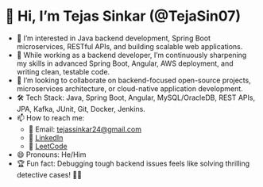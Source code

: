 # 👋 Hi, I’m Tejas Sinkar (@TejaSin07)

- 👀 I’m interested in Java backend development, Spring Boot microservices, RESTful APIs, and building scalable web applications.
- 🌱 While working as a backend developer, I’m continuously sharpening my skills in advanced Spring Boot, Angular, AWS deployment, and writing clean, testable code.
- 💞️ I’m looking to collaborate on backend-focused open-source projects, microservices architecture, or cloud-native application development.
- 🛠️ Tech Stack: Java, Spring Boot, Angular, MySQL/OracleDB, REST APIs, JPA, Kafka, JUnit, Git, Docker, Jenkins.
- 📫 How to reach me:  
  - 📧 Email: tejassinkar24@gmail.com  
  - 💼 [LinkedIn](https://www.linkedin.com/in/tejassinkar07/)  
  - 🧠 [LeetCode](https://leetcode.com/u/tejassinkar24/)  
- 😄 Pronouns: He/Him  
- 🏆 Fun fact: Debugging tough backend issues feels like solving thrilling detective cases! 🕵️‍♂️  

<!---
TejaSin07/TejaSin07 is a ✨ special ✨ repository because its `README.md` (this file) appears on your GitHub profile.
You can click the Preview link to take a look at your changes.
--->
